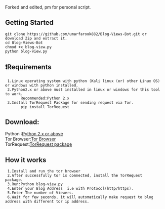 
Forked and edited, pm for personal script.

## Getting Started
    git clone https://github.com/umarfarook882/Blog-Views-Bot.git or download Zip and extract it.
    cd Blog-Views-Bot
    chmod +x blog-view.py
    python blog-view.py
    
## :heavy_exclamation_mark:Requirements
     1.Linux operating system with python (Kali linux (or) other Linux OS) or windows with python installed.
     2.Python2.x or above must installed in linux or windows for this tool to work.
           Recommended:Python 2.x 
     3.Install TorRequest Package for sending request via Tor.
           pip install TorRequest
       
## Download:
  Python :[Python 2.x or above](https://www.python.org/downloads/) <br> 
  Tor Browser:[Tor Browser](https://www.torproject.org/projects/torbrowser.html.en) <br>
  TorRequest:[TorRequest package](https://pypi.python.org/pypi/torrequest/0.1.0)
  
 ## How it works
     1.Install and run the tor browser
     2.After successfully tor is connected, install the TorRequest package.
     3.Run:Python blog-view.py
     4.Enter your Blog Address  i.e with Protocol(http/https).
     5.Enter The number of Viewers.
     6.Wait for few seconds, it will automatically make request to blog address with different tor ip address.
     
